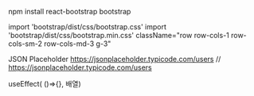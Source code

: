 npm install react-bootstrap bootstrap

import 'bootstrap/dist/css/bootstrap.css'
import 'bootstrap/dist/css/bootstrap.min.css'
className="row row-cols-1 row-cols-sm-2 row-cols-md-3 g-3"

JSON Placeholder
https://jsonplaceholder.typicode.com/users
// https://jsonplaceholder.typicode.com/users

useEffect( ()=>{}, 배열)